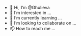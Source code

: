 - 👋 Hi, I’m @Ghulieva
- 👀 I’m interested in ...
- 🌱 I’m currently learning ...
- 💞️ I’m looking to collaborate on ...
- 📫 How to reach me ...

<!---
Ghulieva/Ghulieva is a ✨ special ✨ repository because its `README.md` (this file) appears on your GitHub profile.
You can click the Preview link to take a look at your changes.
--->
